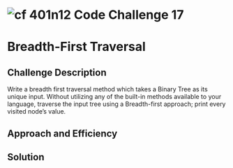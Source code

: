 ![cf](http://i.imgur.com/7v5ASc8.png) 401n12 Code Challenge 17
===
# Breadth-First Traversal

## Challenge Description
Write a breadth first traversal method which takes a Binary Tree as its unique input. Without utilizing any of the built-in methods available to your language, traverse the input tree using a Breadth-first approach; print every visited node’s value.

## Approach and Efficiency

## Solution